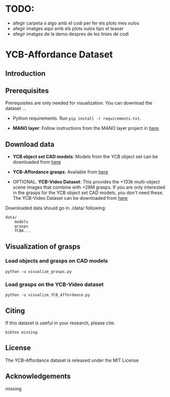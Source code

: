 # TODO:
- afegir carpeta o algo amb el codi per fer els plots mes xulos
- afegir imatges aqui amb els plots xulos tipo el teaser
- afegir imatges de la demo despres de les linies de codi


# YCB-Affordance Dataset

## Introduction

## Prerequisites

Prerequisites are only needed for visualization. You can download the dataset ...

- Python requirements. Run `pip install -r requirements.txt`.

- **MANO layer**: Follow instructions from the MANO layer project in [here](https://raw.githubusercontent.com/hassony2/manopth).

## Download data

- **YCB object set CAD models**: Models from the YCB object set can be downloaded from [here](https://drive.google.com/open?id=1FdAWKpZTJBYctLNOZmlXGP7FGhE4etf0)

- **YCB-Affordance grasps**: Available from [here](https://drive.google.com/open?id=1dhnjeZxdqLqIWSkUS4bfTtdDU7omDyNO)

- OPTIONAL. **YCB-Video Dataset**: This provides the +133k multi-object scene images that combine with +28M grasps. If you are only interested in the grasps for the YCB object set CAD models, you don't need these. The YCB-Video Dataset can be downloaded from [here](https://drive.google.com/file/d/1if4VoEXNx9W3XCn0Y7Fp15B4GpcYbyYi/view?usp=sharing)


Downloaded data should go in ./data/ following:

```
data/
    models
    grasps
    YCBA...
```

## Visualization of grasps

### Load objects and grasps on CAD models

```
python -u visualize_grasps.py
```

### Load grasps on the YCB-Video dataset

```
python -u visualize_YCB_Affordance.py
```

## Citing

If this dataset is useful in your research, please cite:

```
bibtex missing
```

## License

The YCB-Affordance dataset is released under the MIT License

## Acknowledgements

missing



